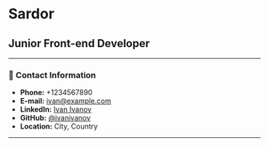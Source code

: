 # Sardor 
## Junior Front-end Developer

---

### 📱 Contact Information
* **Phone:** +1234567890
* **E-mail:** ivan@example.com
* **LinkedIn:** [Ivan Ivanov](https://www.linkedin.com/in/ivan-ivanov)
* **GitHub:** [@ivanivanov](https://github.com/ivanivanov)
* **Location:** City, Country

---

